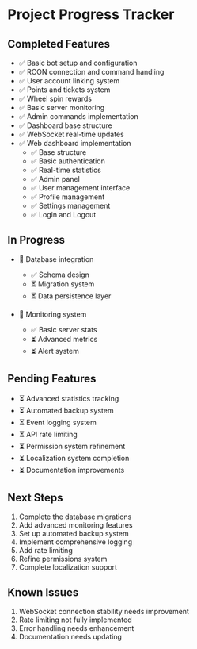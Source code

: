 # Project Progress Tracker

## Completed Features
- ✅ Basic bot setup and configuration
- ✅ RCON connection and command handling
- ✅ User account linking system
- ✅ Points and tickets system
- ✅ Wheel spin rewards
- ✅ Basic server monitoring
- ✅ Admin commands implementation
- ✅ Dashboard base structure
- ✅ WebSocket real-time updates
- ✅ Web dashboard implementation
  - ✅ Base structure
  - ✅ Basic authentication
  - ✅ Real-time statistics
  - ✅ Admin panel
  - ✅ User management interface
  - ✅ Profile management
  - ✅ Settings management
  - ✅ Login and Logout

## In Progress
- 🔄 Database integration
  - ✅ Schema design
  - ⏳ Migration system
  - ⏳ Data persistence layer
  
- 🔄 Monitoring system
  - ✅ Basic server stats
  - ⏳ Advanced metrics
  - ⏳ Alert system

## Pending Features
- ⏳ Advanced statistics tracking
- ⏳ Automated backup system
- ⏳ Event logging system
- ⏳ API rate limiting
- ⏳ Permission system refinement
- ⏳ Localization system completion
- ⏳ Documentation improvements

## Next Steps
1. Complete the database migrations
2. Add advanced monitoring features
3. Set up automated backup system
4. Implement comprehensive logging
5. Add rate limiting
6. Refine permissions system
7. Complete localization support

## Known Issues
1. WebSocket connection stability needs improvement
2. Rate limiting not fully implemented
3. Error handling needs enhancement
4. Documentation needs updating
